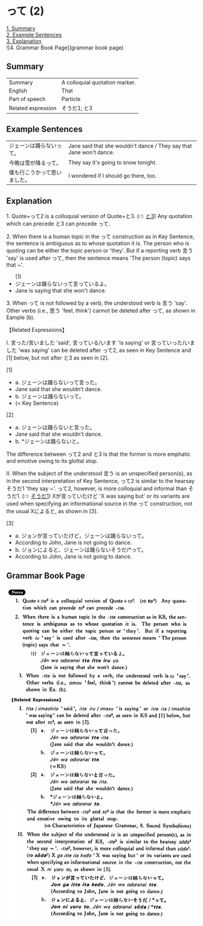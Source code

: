 # って (2)

[1. Summary](#summary)<br>
[2. Example Sentences](#example-sentences)<br>
[3. Explanation](#explanation)<br>
![4. Grammar Book Page](grammar book page)<br>


## Summary

<table><tr>   <td>Summary</td>   <td>A colloquial quotation marker.</td></tr><tr>   <td>English</td>   <td>That</td></tr><tr>   <td>Part of speech</td>   <td>Particle</td></tr><tr>   <td>Related expression</td>   <td>そうだ1; と3</td></tr></table>

## Example Sentences

<table><tr>   <td>ジェーンは踊らないって。</td>   <td>Jane said that she wouldn't dance / They say that Jane won't dance.</td></tr><tr>   <td>今晩は雪が降るって。</td>   <td>They say it's going to snow tonight.</td></tr><tr>   <td>僕も行こうかって思いました。</td>   <td>I wondered if I should go there, too.</td></tr></table>

## Explanation

<p>1. Quote+<span class="cloze">って</span>2 is a colloquial version of Quote+と3. (⇨ <a href="#㊦ と (3)">と3</a>) Any quotation which can precede と3 can precede <span class="cloze">って</span>.</p>  <p>2. When there is a human topic in the <span class="cloze">って</span> construction as in Key Sentence, the sentence is ambiguous as to whose quotation it is. The person who is quoting can be either the topic person or 'they'. But if a reporting verb 言う 'say' is used after <span class="cloze">って</span>, then the sentence means 'The person (topic) says that ~'.</p>  <ul>(1) <li>ジェーンは踊らない<span class="cloze">って</span>言っているよ。</li> <li>Jane is saying that she won't dance.</li> </ul>  <p>3. When <span class="cloze">って</span> is not followed by a verb, the understood verb is 言う 'say'. Other verbs (i.e., 思う 'feel, think') cannot be deleted after <span class="cloze">って</span>, as shown in Eample (b).</p>  <p>【Related Expressions】</p>  <p>I. 言った/言いました 'said', 言っている/います 'is saying' or 言っていった/いました 'was saying' can be deleted after <span class="cloze">って</span>2, as seen in Key Sentence and [1] below, but not after と3 as seen in [2].</p>  <p>[1]</p>  <ul> <li>a. ジェーンは踊らない<span class="cloze">って</span>言った。</li> <li>Jane said that she wouldn’t dance.</li> <div class="divide"></div> <li>b. ジェーンは踊らない<span class="cloze">って</span>。</li> <div class="divide"></div> <li>(= Key Sentence)</li> </ul>  <p>[2]</p>  <ul> <li>a. ジェーンは踊らないと言った。</li> <li>Jane said that she wouldn't dance.</li> <div class="divide"></div> <li>b. *ジェーンは踊らないと。</li> </ul>  <p>The difference between <span class="cloze">って</span>2 and と3 is that the former is more emphatic and emotive owing to its glottal stop.</p>  <p>II. When the subject of the understood 言う is an unspecified person(s), as in the second interpretation of Key Sentence, <span class="cloze">って</span>2 is similar to the hearsay そうだ1 'they say ~'. <span class="cloze">って</span>2, however, is more colloquial and informal than そうだ1. (⇨ <a href="#㊦ そうだ (1)">そうだ1</a>) Xが言っていたけど 'X was saying but' or its variants are used when specifying an informational source in the <span class="cloze">って</span> construction, not the usual Xによると, as shown in [3].</p>  <p>[3]</p>  <ul> <li>a. ジョンが言っていたけど，ジェーンは踊らない<span class="cloze">って</span>。</li> <li>According to John, Jane is not going to dance.</li> <div class="divide"></div> <li>b. ジョンによると、ジェーンは踊らないそうだ/*<span class="cloze">って</span>。</li> <li>According to John, Jane is not going to dance.</li> </ul>

## Grammar Book Page

![](../img/Basicって2.png)

